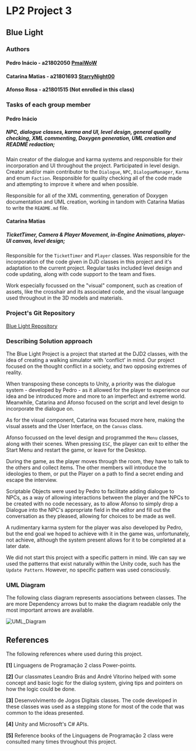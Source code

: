 # LP2 Project 3

## Blue Light

### Authors

#### Pedro Inácio - a21802050 [PmaiWoW](https://github.com/PmaiWoW)

#### Catarina Matias - a21801693 [StarryNight00](https://github.com/StarryNight00)

#### Afonso Rosa - a21801515 (Not enrolled in this class)

### Tasks of each group member

#### Pedro Inácio 

##### NPC, dialogue classes, karma and UI, level design, general quality checking, XML commenting, Doxygen generation, UML creation and README redaction;

Main creator of the dialogue and karma systems and responsible for their
incorporation and UI throughout the project. Participated in level design.
Creator and/or main contributor to the `Dialogue`, `NPC`, `DialogueManager`,
`Karma` and enum `Faction`. Responsible for quality checking all of the code
made and attempting to improve it where and when possible.

Responsible for all of the XML commenting, generation of Doxygen documentation
and UML creation, working in tandom with Catarina Matias to write the
`README.md` file.

#### Catarina Matias

##### TicketTimer, Camera & Player Movement, in-Engine Animations, player-UI canvas, level design;

Responsible for the `TicketTimer` and `Player` classes. Was responsible for the
incorporation of the code given in DJD classes in this project and it's
adaptation to the current project. Regular tasks included level design
and code updating, along with code support to the team and fixes.

Work especially focussed on the "visual" component, such as creation of
assets, like the crosshair and its associated code, and the visual
language used throughout in the 3D models and materials.

### Project's Git Repository

[Blue Light Repository](https://github.com/StarryNight00/DJD2BlueLight/tree/master)

### Describing Solution approach

The Blue Light Project is a project that started at the DJD2 classes, with the
idea of creating a walking simulator with 'conflict' in mind. Our project
focused on the thought conflict in a society, and two opposing extremes of
reality.

When transposing these concepts to Unity, a priority was the dialogue
system - developed by Pedro - as it allowed for the player to experience
our idea and be introduced more and more to an imperfect and extreme world.
Meanwhile, Catarina and Afonso focused on the script and level design to
incorporate the dialogue on.

As for the visual component, Catarina was focused more here, making the
visual assets and the User Interface, on the `Canvas` class.

Afonso focussed on the level design and programmed the `Menu` classes, along
with their scenes. When pressing `ESC`, the player can exit to either the
Start Menu and restart the game, or leave for the Desktop.

During the game, as the player moves through the room, they have to talk to
the others and collect items. The other members will introduce the ideologies
to them, or put the Player on a path to find a secret ending and escape the
interview.

Scriptable Objects were used by Pedro to facilitate adding dialogue to NPCs, as
a way of allowing interactions between the player and the NPCs to be created
with no code necessary, as to allow Afonso to simply drop a Dialogue into the
NPC's appropriate field in the editor and fill out the conversation as they
pleased, allowing for choices to be made as well.

A rudimentary karma system for the player was also developed by Pedro, but the
end goal we hoped to achieve with it in the game was, unfortunately, not
achieve, although the system present allows for it to be completed at a later
date.

We did not start this project with a specific pattern in mind. We can say we
used the patterns that exist naturally within the Unity code, such has the
`Update Pattern`. However, no specific pattern was used consciously.

### UML Diagram

The following class diagram represents associations between classes. The are
more Dependency arrows but to make the diagram readable only the most important
arrows are available.

![UML_Diagram](UML_Diagram.png)

## References

The following references where used during this project.

**[1]** Linguagens de Programação 2 class Power-points.

**[2]** Our classmates Leandro Brás and André Vitorino helped with some concept
and basic logic for the dialog system, giving tips and pointers on how the
logic could be done.

**[3]** Desenvolvimento de Jogos Digitais classes. The code developed in these
classes was used as a stepping stone for most of the code that was common to
the ideas presented.

**[4]** Unity and Microsoft's C# APIs.

**[5]** Reference books of the Linguagens de Programação 2 class were consulted
many times throughout this project.
